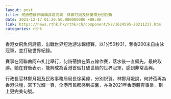 ```yaml
---
layout: post
title: 何詩蓓破世績稱非常高興　林鄭月娥及徐英偉分別祝賀
date: 2021-12-17 01:20:50.000000000 +08:00
link: https://news.rthk.hk/rthk/ch/component/k2/1624595-20211217.htm
categories: rthk
---
```


香港女飛魚何詩蓓，出戰世界短池游泳錦標賽，以1分50秒31，奪得200米自由泳冠軍，並打破世界紀錄。

賽事在阿聯酋阿布扎比舉行，何詩蓓排在第五線作賽，落水後一直領先，最終取勝。她在賽後表示，能夠成為香港首個打破世績的世界冠軍，感到非常高興。

行政長官林鄭月娥及民政事務局局長徐英偉，分別祝賀。林鄭月娥說，何詩蓓再為香港泳壇，寫下光輝一頁，全港市民都感到振奮，亦為2021年香港體育事業，劃上更完美句號。
